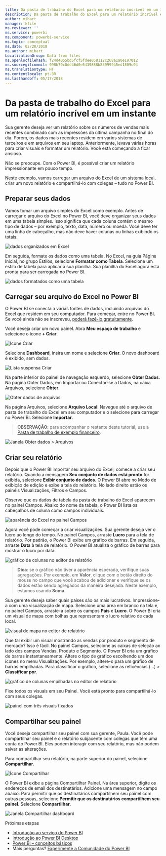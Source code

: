 ```yaml
---
title: Da pasta de trabalho do Excel para um relatório incrível em um instante
description: Da pasta de trabalho do Excel para um relatório incrível em um instante
author: mihart
manager: kfile
ms.reviewer: ''
ms.service: powerbi
ms.component: powerbi-service
ms.topic: conceptual
ms.date: 02/28/2018
ms.author: mihart
LocalizationGroup: Data from files
ms.openlocfilehash: f24d4055bd5fcf5fdee058112c268a1a0e197012
ms.sourcegitcommit: 998b79c0dd46d0e5439888b83999945ed1809c94
ms.translationtype: HT
ms.contentlocale: pt-BR
ms.lasthandoff: 05/17/2018
---
```

# <a name="from-excel-workbook-to-stunning-report-in-no-time"></a>Da pasta de trabalho do Excel para um relatório incrível em um instante
Sua gerente deseja ver um relatório sobre os números de vendas mais recentes combinado com as impressões da última campanha no final do dia. Porém, os dados mais recentes residem em vários sistemas de terceiros e em arquivos em seu laptop. Anteriormente, levava várias horas para criar visuais e formatar um relatório. Você está começando a ficar ansioso.

Não se preocupe. Com o Power BI, é possível criar um relatório impressionante em pouco tempo.

Neste exemplo, vamos carregar um arquivo do Excel de um sistema local, criar um novo relatório e compartilhá-lo com colegas – tudo no Power BI.

## <a name="prepare-your-data"></a>Preparar seus dados
Vamos tomar um arquivo simples do Excel como exemplo. Antes de carregar o arquivo do Excel no Power BI, você deve organizar seus dados em uma tabela simples. Isso significa que cada coluna contém o mesmo tipo de dados – por exemplo, texto, data, número ou moeda. Você deve ter uma linha de cabeçalho, mas não deve haver colunas ou linhas exibindo os totais.

![dados organizados em Excel](media/service-from-excel-to-stunning-report/pbi_excel_file.png)

Em seguida, formate os dados como uma tabela. No Excel, na guia Página Inicial, no grupo Estilos, selecione **Formatar como Tabela**. Selecione um estilo de tabela para aplicar à sua planilha. Sua planilha do Excel agora está pronta para ser carregada no Power BI.

![dados formatados como uma tabela](media/service-from-excel-to-stunning-report/pbi_excel_table.png)

## <a name="upload-your-excel-file-into-power-bi"></a>Carregar seu arquivo do Excel no Power BI
O Power BI se conecta a várias fontes de dados, incluindo arquivos do Excel que residem em seu computador. Para começar, entre no Power BI. Se você ainda não se inscreveu, [poderá fazê-lo gratuitamente](https://powerbi.com).

Você deseja criar um novo painel. Abra **Meu espaço de trabalho** e selecione o ícone **+ Criar**.

![Ícone Criar](media/service-from-excel-to-stunning-report/power-bi-new-dash.png)

Selecione **Dashboard**, insira um nome e selecione **Criar**. O novo dashboard é exibido, sem dados.

![Lista suspensa Criar](media/service-from-excel-to-stunning-report/power-bi-create-dash.png)

Na parte inferior do painel de navegação esquerdo, selecione **Obter Dados**. Na página Obter Dados, em Importar ou Conectar-se a Dados, na caixa Arquivos, selecione **Obter**.

![Obter dados de arquivos](media/service-from-excel-to-stunning-report/pbi_get_files.png)

Na página Arquivos, selecione **Arquivo Local**. Navegue até o arquivo de pasta de trabalho do Excel em seu computador e o selecione para carregar no Power BI. Selecione **Importar**.

> **OBSERVAÇÃO**: para acompanhar o restante deste tutorial, use a [Pasta de trabalho de exemplo financeiro](sample-financial-download.md).
> 
> 

![Janela Obter dados > Arquivos](media/service-from-excel-to-stunning-report/pbi_local_file.png)

## <a name="build-your-report"></a>Criar seu relatório
Depois que o Power BI importar seu arquivo do Excel, comece a criar seu relatório. Quando a mensagem **Seu conjunto de dados está pronto** for exibida, selecione **Exibir conjunto de dados**.  O Power BI abre no Modo de exibição de edição e exibe a tela do relatório. No lado direito estão os painéis Visualizações, Filtros e Campos.

Observe que os dados de tabela da pasta de trabalho do Excel aparecem no painel Campos. Abaixo do nome da tabela, o Power BI lista os cabeçalhos de coluna como campos individuais.

![aparência do Excel no painel Campos](media/service-from-excel-to-stunning-report/pbi_report_fields.png)

Agora você pode começar a criar visualizações. Sua gerente deseja ver o lucro ao longo do tempo. No painel Campos, arraste **Lucro** para a tela de relatório. Por padrão, o Power BI exibe um gráfico de barras. Em seguida, arraste **Data** à tela de relatório. O Power BI atualiza o gráfico de barras para mostrar o lucro por data.

![gráfico de colunas no editor de relatório](media/service-from-excel-to-stunning-report/pbi_report_pin-new.png)

> **Dica**: se o gráfico não tiver a aparência esperada, verifique suas agregações. Por exemplo, em **Valor**, clique com o botão direito do mouse no campo que você acabou de adicionar e verifique se os dados estão sendo agregados da maneira desejada.  Neste exemplo, estamos usando **Soma**.
> 
> 

Sua gerente deseja saber quais países são os mais lucrativos. Impressione-a com uma visualização de mapa. Selecione uma área em branco na tela e, no painel Campos, arraste-a sobre os campos **País** e **Lucro**. O Power BI cria um visual de mapa com bolhas que representam o lucro relativo de cada local.

![visual de mapa no editor de relatório](media/service-from-excel-to-stunning-report/pbi_report_map-new.png)

Que tal exibir um visual mostrando as vendas por produto e segmento de mercado? Isso é fácil. No painel Campos, selecione as caixas de seleção ao lado dos campos Vendas, Produto e Segmento. O Power BI cria um gráfico de barras instantaneamente. Altere o tipo de gráfico escolhendo um dos ícones no menu Visualizações. Por exemplo, altere-o para um gráfico de barras empilhadas.  Para classificar o gráfico, selecione as reticências (...) > **Classificar por**.

![gráfico de colunas empilhadas no editor de relatório](media/service-from-excel-to-stunning-report/pbi_barchart-new.png)

Fixe todos os visuais em seu Painel. Você está pronto para compartilhá-lo com seus colegas.

![painel com três visuais fixados](media/service-from-excel-to-stunning-report/pbi_report.png)

## <a name="share-your-dashboard"></a>Compartilhar seu painel
Você deseja compartilhar seu painel com sua gerente, Paula. Você pode compartilhar seu painel e o relatório subjacente com colegas que têm uma conta do Power BI. Eles podem interagir com seu relatório, mas não podem salvar as alterações.

Para compartilhar seu relatório, na parte superior do painel, selecione **Compartilhar**.

![Ícone Compartilhar](media/service-from-excel-to-stunning-report/power-bi-share.png)

O Power BI exibe a página Compartilhar Painel. Na área superior, digite os endereços de email dos destinatários. Adicione uma mensagem no campo abaixo. Para permitir que os destinatários compartilhem seu painel com outras pessoas, selecione **Permitir que os destinatários compartilhem seu painel**. Selecione **Compartilhar**.

![Janela Compartilhar dashboard](media/service-from-excel-to-stunning-report/power-bi-share-dash-new.png)

Próximas etapas

* [Introdução ao serviço do Power BI](service-get-started.md)
* [Introdução ao Power BI Desktop](desktop-getting-started.md)
* [Power BI – conceitos básicos](service-basic-concepts.md)
* Mais perguntas? [Experimente a Comunidade do Power BI](http://community.powerbi.com/)

